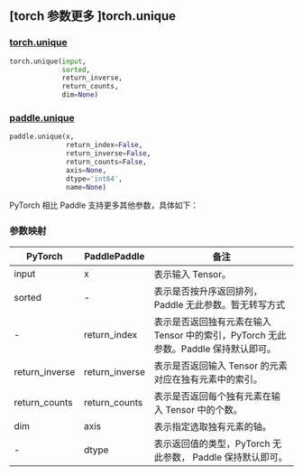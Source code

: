 ## [torch 参数更多 ]torch.unique
### [torch.unique](https://pytorch.org/docs/stable/generated/torch.unique.html?highlight=unique#torch.unique)

```python
torch.unique(input,
             sorted,
             return_inverse,
             return_counts,
             dim=None)
```

### [paddle.unique](https://www.paddlepaddle.org.cn/documentation/docs/zh/develop/api/paddle/unique_cn.html#unique)

```python
paddle.unique(x,
              return_index=False,
              return_inverse=False,
              return_counts=False,
              axis=None,
              dtype='int64',
              name=None)
```

PyTorch 相比 Paddle 支持更多其他参数，具体如下：
### 参数映射
| PyTorch       | PaddlePaddle | 备注                                                   |
| ------------- | ------------ | ------------------------------------------------------ |
| input         | x            | 表示输入 Tensor。  |
| sorted        | -            | 表示是否按升序返回排列，Paddle 无此参数。暂无转写方式  |
| -             | return_index | 表示是否返回独有元素在输入 Tensor 中的索引，PyTorch 无此参数。Paddle 保持默认即可。  |
| return_inverse| return_inverse| 表示是否返回输入 Tensor 的元素对应在独有元素中的索引。  |
| return_counts | return_counts| 表示是否返回每个独有元素在输入 Tensor 中的个数。  |
| dim           | axis         | 表示指定选取独有元素的轴。  |
| -         | dtype            | 表示返回值的类型，PyTorch 无此参数， Paddle 保持默认即可。  |
